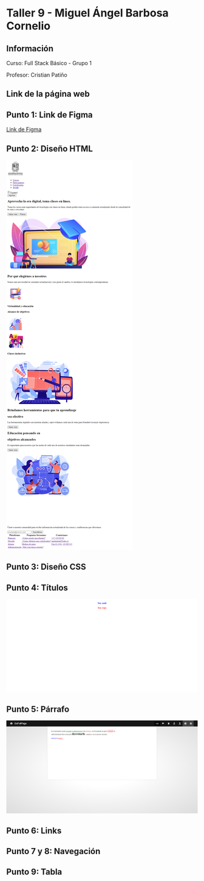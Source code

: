 <h1>Taller 9 - Miguel Ángel Barbosa Cornelio</h1>

<h2>Información</h2>
<p>Curso: Full Stack Básico - Grupo 1</p>
<p>Profesor: Cristian Patiño</p>

<h2>Link de la página web</h2>


<h2>Punto 1: Link de Figma</h2>
<a href="https://www.figma.com/file/0JATDOtnDeIRTyiQSyaN3l/Miguel-%C3%81ngel-Barbosa-Cornelio?type=design&node-id=6%3A257&mode=design&t=IIVmgqVArrgUAjY6-1">Link de Figma</a>

<h2>Punto 2: Diseño HTML</h2>
<img src="./public/images/punto-2.png" alt="punto 2">

<h2>Punto 3: Diseño CSS</h2>

<h2>Punto 4: Títulos</h2>
<img src="./public/images/punto-4.png" alt="punto 4">

<h2>Punto 5: Párrafo</h2>
<img src="./public/images/punto-5.png" alt="punto 5">

<h2>Punto 6: Links</h2>

<h2>Punto 7 y 8: Navegación</h2>

<h2>Punto 9: Tabla</h2>